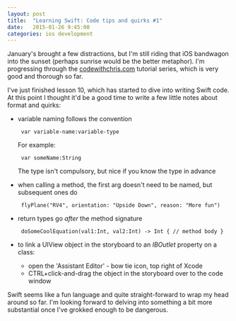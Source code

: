 ```yaml
---
layout: post
title:  "Learning Swift: Code tips and quirks #1"
date:   2015-01-26 9:45:00
categories: ios development
---
```


January's brought a few distractions, but I'm still riding that iOS bandwagon
into the sunset (perhaps sunrise would be the better metaphor). I'm progressing
through the [codewithchris.com][cwc] tutorial series, which is very good and
thorough so far.

I've just finished lesson 10, which has started to dive into writing Swift code.
At this point I thought it'd be a good time to write a few little notes about
format and quirks:

 - variable naming follows the convention

        var variable-name:variable-type

   For example:

        var someName:String

   The type isn't compulsory, but nice if you know the type in advance
 - when calling a method, the first arg doesn't need to be named, but subsequent ones do

        flyPlane("RV4", orientation: "Upside Down", reason: "More fun")

 - return types go *after* the method signature

        doSomeCoolEquation(val1:Int, val2:Int) -> Int { // method body }

 - to link a UIView object in the storyboard to an *IBOutlet* property on a class:
    - open the 'Assistant Editor' - bow tie icon, top right of Xcode
    - CTRL+click-and-drag the object in the storyboard over to the code window

Swift seems like a fun language and quite straight-forward to wrap my head
around so far. I'm looking forward to delving into something a bit
more substantial once I've grokked enough to be dangerous.

[cwc]: http://codewithchris.com/1-introduction-to-the-tools-and-materials/
